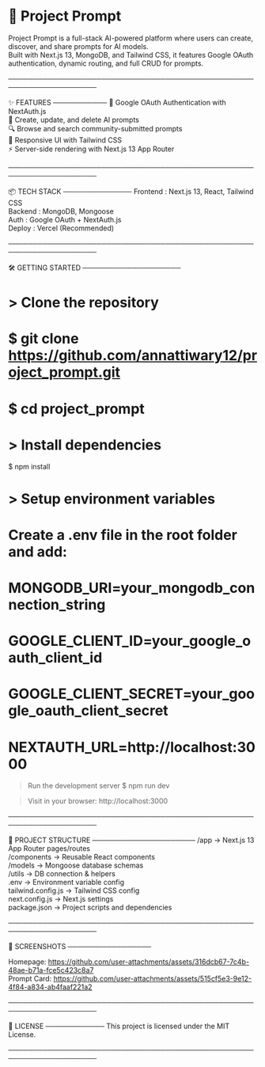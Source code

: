 # 🚀 Project Prompt

Project Prompt is a full-stack AI-powered platform where users can create, discover, and share prompts for AI models.  
Built with Next.js 13, MongoDB, and Tailwind CSS, it features Google OAuth authentication, dynamic routing, and full CRUD for prompts.

────────────────────────────────────────────────────────────────────

✨ FEATURES
───────────
🔐 Google OAuth Authentication with NextAuth.js  
📝 Create, update, and delete AI prompts  
🔍 Browse and search community-submitted prompts  
📱 Responsive UI with Tailwind CSS  
⚡ Server-side rendering with Next.js 13 App Router  

────────────────────────────────────────────────────────────────────

📦 TECH STACK
──────────────
Frontend : Next.js 13, React, Tailwind CSS  
Backend  : MongoDB, Mongoose  
Auth     : Google OAuth + NextAuth.js  
Deploy   : Vercel (Recommended)

────────────────────────────────────────────────────────────────────

🛠 GETTING STARTED
────────────────────

# > Clone the repository
# $ git clone https://github.com/annattiwary12/project_prompt.git
# $ cd project_prompt

# > Install dependencies
$ npm install

 # > Setup environment variables
 # Create a .env file in the root folder and add:

# MONGODB_URI=your_mongodb_connection_string  
# GOOGLE_CLIENT_ID=your_google_oauth_client_id  
# GOOGLE_CLIENT_SECRET=your_google_oauth_client_secret  
 # NEXTAUTH_URL=http://localhost:3000

> Run the development server
$ npm run dev

> Visit in your browser:
http://localhost:3000

────────────────────────────────────────────────────────────────────

📁 PROJECT STRUCTURE
─────────────────────
/app              → Next.js 13 App Router pages/routes  
/components       → Reusable React components  
/models           → Mongoose database schemas  
/utils            → DB connection & helpers  
.env              → Environment variable config  
tailwind.config.js → Tailwind CSS config  
next.config.js    → Next.js settings  
package.json      → Project scripts and dependencies  

────────────────────────────────────────────────────────────────────

📸 SCREENSHOTS
─────────────────

Homepage:      https://github.com/user-attachments/assets/316dcb67-7c4b-48ae-b71a-fce5c423c8a7  
Prompt Card:   https://github.com/user-attachments/assets/515cf5e3-9e12-4f84-a834-ab4faaf221a2

────────────────────────────────────────────────────────────────────

📃 LICENSE
────────────
This project is licensed under the MIT License.

────────────────────────────────────────────────────────────────────
